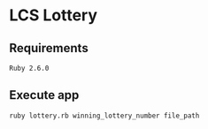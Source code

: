 # LCS Lottery

## Requirements

```Ruby 2.6.0```

## Execute app

```ruby lottery.rb winning_lottery_number file_path```
